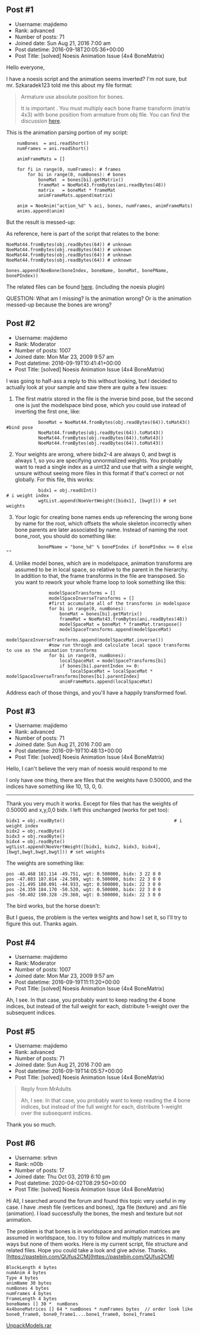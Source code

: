 ## Post #1
- Username: majidemo
- Rank: advanced
- Number of posts: 71
- Joined date: Sun Aug 21, 2016 7:00 am
- Post datetime: 2016-09-18T20:05:36+00:00
- Post Title: [solved] Noesis Animation Issue (4x4 BoneMatrix)

Hello everyone,

I have a noesis script and the animation seems inverted? I'm not sure, but mr. Szkaradek123 told me this about my file format:

> Armature use absolute position for bones. 
>
> It is important . You must multiply each bone frame transform (matrix 4x3) with bone position from armature from obj file.
You can find the discussion [here](http://forum.xentax.com/viewtopic.php?f=16&t=15030&start=15).

This is the animation parsing portion of my script:

```
    numBones  = ani.readShort()
    numFrames = ani.readShort()
    
    animFrameMats = []
    
    for fi in range(0, numFrames): # frames
        for bi in range(0, numBones): # bones
            boneMat  = bones[bi].getMatrix()
            frameMat = NoeMat43.fromBytes(ani.readBytes(48))
            matrix   = boneMat * frameMat
            animFrameMats.append(matrix)

    anim = NoeAnim("action_%d" % aci, bones, numFrames, animFrameMats)
    anims.append(anim)

```


But the result is messed-up:



As reference, here is part of the script that relates to the bone:

```
NoeMat44.fromBytes(obj.readBytes(64)) # unknown
NoeMat44.fromBytes(obj.readBytes(64)) # unknown
NoeMat44.fromBytes(obj.readBytes(64)) # unknown
NoeMat44.fromBytes(obj.readBytes(64)) # unknown

bones.append(NoeBone(boneIndex, boneName, boneMat, bonePName, bonePIndex))

```


The related files can be found [here](http://www.mediafire.com/download/6fkt57l5sllocuo/noesis_anim_bug.zip). (including the noesis plugin)

QUESTION: What am I missing? Is the animation wrong? Or is the animation messed-up because the bones are wrong?
## Post #2
- Username: majidemo
- Rank: Moderator
- Number of posts: 1007
- Joined date: Mon Mar 23, 2009 9:57 am
- Post datetime: 2016-09-19T10:41:41+00:00
- Post Title: [solved] Noesis Animation Issue (4x4 BoneMatrix)

I was going to half-ass a reply to this without looking, but I decided to actually look at your sample and saw there are quite a few issues:

1) The first matrix stored in the file is the inverse bind pose, but the second one is just the modelspace bind pose, which you could use instead of inverting the first one, like:

```
            boneMat = NoeMat44.fromBytes(obj.readBytes(64)).toMat43() #bind pose
            NoeMat44.fromBytes(obj.readBytes(64)).toMat43()
            NoeMat44.fromBytes(obj.readBytes(64)).toMat43()
            NoeMat44.fromBytes(obj.readBytes(64)).toMat43()
```

2) Your weights are wrong, where bidx2-4 are always 0, and bwgt is always 1, so you are specifying unnormalized weights. You probably want to read a single index as a uint32 and use that with a single weight, unsure without seeing more files in this format if that's correct or not globally. For this file, this works:

```
            bidx1 = obj.readUInt()                                         # i weight index 
            wgtList.append(NoeVertWeight([bidx1], [bwgt])) # set weights
```

3) Your logic for creating bone names ends up referencing the wrong bone by name for the root, which offsets the whole skeleton incorrectly when bone parents are later associated by name. Instead of naming the root bone_root, you should do something like:

```
            bonePName = "bone_%d" % bonePIndex if bonePIndex >= 0 else ""
```

4) Unlike model bones, which are in modelspace, animation transforms are assumed to be in local space, so relative to the parent in the hierarchy. In addition to that, the frame transforms in the file are transposed. So you want to rework your whole frame loop to look something like this:

```
                modelSpaceTransforms = []
                modelSpaceInverseTransforms = []
                #first accumulate all of the transforms in modelspace
                for bi in range(0, numBones):
                    boneMat = bones[bi].getMatrix()
                    frameMat = NoeMat43.fromBytes(ani.readBytes(48))
                    modelSpaceMat = boneMat * frameMat.transpose()
                    modelSpaceTransforms.append(modelSpaceMat)
                    modelSpaceInverseTransforms.append(modelSpaceMat.inverse())
                #now run through and calculate local space transforms to use as the animation transforms
                for bi in range(0, numBones):
                    localSpaceMat = modelSpaceTransforms[bi]
                    if bones[bi].parentIndex >= 0:
                        localSpaceMat = localSpaceMat * modelSpaceInverseTransforms[bones[bi].parentIndex]
                    animFrameMats.append(localSpaceMat)
```


Address each of those things, and you'll have a happily transformed fowl.
## Post #3
- Username: majidemo
- Rank: advanced
- Number of posts: 71
- Joined date: Sun Aug 21, 2016 7:00 am
- Post datetime: 2016-09-19T10:48:13+00:00
- Post Title: [solved] Noesis Animation Issue (4x4 BoneMatrix)

Hello, I can't believe the very man of noesis would respond to me 

I only have one thing, there are files that the weights have 0.50000, and the indices have something like 10, 13, 0, 0.

--------------------------
Thank you very much it works. Except for files that has the weights of 0.50000 and x,y,0,0 bidx. I left this unchanged (works for pet too):

```
bidx1 = obj.readByte()                                         # i weight index 
bidx2 = obj.readByte() 
bidx3 = obj.readByte() 
bidx4 = obj.readByte()                                                    
wgtList.append(NoeVertWeight([bidx1, bidx2, bidx3, bidx4], [bwgt,bwgt,bwgt,bwgt])) # set weights
```


The weights are something like:

```
pos -46.468 181.114 -49.751, wgt: 0.500000, bidx: 3 22 0 0
pos -47.803 187.814 -24.509, wgt: 0.500000, bidx: 22 3 0 0
pos -21.495 180.091 -44.933, wgt: 0.500000, bidx: 22 3 0 0
pos -24.359 184.170 -50.520, wgt: 0.500000, bidx: 22 3 0 0
pos -50.402 190.328 -29.360, wgt: 0.500000, bidx: 22 3 0 0
```


The bird works, but the horse doesn't:



But I guess, the problem is the vertex weights and how I set it, so I'll try to figure this out. Thanks again.
## Post #4
- Username: majidemo
- Rank: Moderator
- Number of posts: 1007
- Joined date: Mon Mar 23, 2009 9:57 am
- Post datetime: 2016-09-19T11:11:20+00:00
- Post Title: [solved] Noesis Animation Issue (4x4 BoneMatrix)

Ah, I see. In that case, you probably want to keep reading the 4 bone indices, but instead of the full weight for each, distribute 1-weight over the subsequent indices.
## Post #5
- Username: majidemo
- Rank: advanced
- Number of posts: 71
- Joined date: Sun Aug 21, 2016 7:00 am
- Post datetime: 2016-09-19T14:05:57+00:00
- Post Title: [solved] Noesis Animation Issue (4x4 BoneMatrix)

> Reply from MrAdults
>
> Ah, I see. In that case, you probably want to keep reading the 4 bone indices, but instead of the full weight for each, distribute 1-weight over the subsequent indices.


Thank you so much.
## Post #6
- Username: srbvn
- Rank: n00b
- Number of posts: 17
- Joined date: Thu Oct 03, 2019 6:10 pm
- Post datetime: 2020-04-02T08:29:50+00:00
- Post Title: [solved] Noesis Animation Issue (4x4 BoneMatrix)

Hi All,
I searched around the forum and found this topic very useful in my case.
I have .mesh file (vertices and bones), .tga file (texture) and .ani file (animation).
I load successfully the bones, the mesh and texture but not animation.



The problem is that bones is in worldspace and animation matrices are assumed in worldspace, too.
I try to follow and multiply matrices in many ways but none of them works.
Here is my current script, file structure and related files. Hope you could take a look and give advise.
Thanks.
[https://pastebin.com/QUfus2CM](https://pastebin.com/QUfus2CM)

```
BlockLength 4 bytes 
numAnim 4 bytes 
Type 4 bytes 
animName 30 bytes 
numBones 4 bytes 
numFrames 4 bytes 
FrameLength 4 bytes 
boneNames [] 30 *  numBones 
4x4boneMatrices [] 64 * numBones * numFrames bytes  // order look like bone0_frame0, bone0_frame1....bone1_frame0, bone1_frame1
```

[UnpackModels.rar](https://xentaxbackup.github.io/file/17861_UnpackModels.rar)
